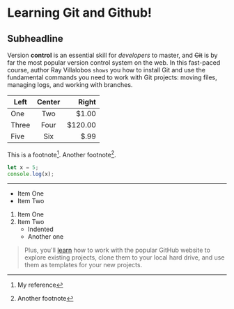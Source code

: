 Learning Git and Github!
=====

Subheadline
-----

Version **control** is an essential skill for _developers_ to master, and ~~Git~~ is by far the most popular version control system on the web. In this fast-paced course, author Ray Villalobos `shows` you how to install Git and use the fundamental commands you need to work with Git projects: moving files, managing logs, and working with branches.

| Left  | Center | Right   |
| -- | :---:  | -----:  |
| One   | Two    | $1.00   |
| Three   | Four    | $120.00   |
| Five   | Six    | $.99   |


This is a footnote[^1]. Another footnote[^2].

[^1]: My reference
[^2]: Another footnote

```js
let x = 5;
console.log(x);
```

***
- Item One
- Item Two

1. Item One
1. Item Two
   - Indented
   - Another one

> Plus, you'll [learn](https://linkedin.com) how to work with the popular GitHub website to explore existing projects, clone them to your local hard drive, and use them as templates for your new projects.
